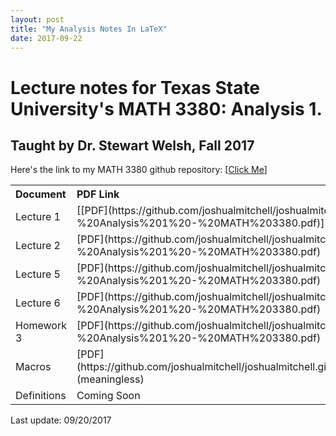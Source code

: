 ```yaml
---
layout: post
title: "My Analysis Notes In LaTeX"
date: 2017-09-22
---
```


# Lecture notes for Texas State University's MATH 3380: Analysis 1.

## Taught by Dr. Stewart Welsh, Fall 2017

Here's the link to my MATH 3380 github repository: [[Click Me](https://github.com/joshualmitchell/joshualmitchell.github.io/tree/master/MATH3380)]

<table style="text-align: left">

<tbody>

<tr>

<th>Document</th>

<th>PDF Link</th>

<th>TeX Link</th>

</tr>

<tr>

<td>Lecture 1</td>

<td>[[PDF](https://github.com/joshualmitchell/joshualmitchell.github.io/blob/master/MATH3380/Lec%201%20-%20Analysis%201%20-%20MATH%203380.pdf)]</td>

<td>[[TeX](https://github.com/joshualmitchell/joshualmitchell.github.io/blob/master/MATH3380/Lec%201%20-%20Analysis%201%20-%20MATH%203380.tex)]</td>

</tr>

<tr>

<td>Lecture 2</td>

<td>[PDF](https://github.com/joshualmitchell/joshualmitchell.github.io/blob/master/MATH3380/Lec%202%20-%20Analysis%201%20-%20MATH%203380.pdf)</td>

<td>[TeX](https://github.com/joshualmitchell/joshualmitchell.github.io/blob/master/MATH3380/Lec%202%20-%20Analysis%201%20-%20MATH%203380.tex)</td>

</tr>

<tr>

<td>Lecture 5</td>

<td>[PDF](https://github.com/joshualmitchell/joshualmitchell.github.io/blob/master/MATH3380/Lec%205%20-%20Analysis%201%20-%20MATH%203380.pdf)</td>

<td>[TeX](https://github.com/joshualmitchell/joshualmitchell.github.io/blob/master/MATH3380/Lec%205%20-%20Analysis%201%20-%20MATH%203380.tex)</td>

</tr>

<tr>

<td>Lecture 6</td>

<td>[PDF](https://github.com/joshualmitchell/joshualmitchell.github.io/blob/master/MATH3380/Lec%206%20-%20Analysis%201%20-%20MATH%203380.pdf)</td>

<td>[TeX](https://github.com/joshualmitchell/joshualmitchell.github.io/blob/master/MATH3380/Lec%206%20-%20Analysis%201%20-%20MATH%203380.tex)</td>

</tr>

<tr>

<td>Homework 3</td>

<td>[PDF](https://github.com/joshualmitchell/joshualmitchell.github.io/blob/master/MATH3380/HW%203%20-%20Analysis%201%20-%20MATH%203380.pdf)</td>

<td>[TeX](https://github.com/joshualmitchell/joshualmitchell.github.io/blob/master/MATH3380/HW%203%20-%20Analysis%201%20-%20MATH%203380.tex)</td>

</tr>

<tr>

<td>Macros</td>

<td>[PDF](https://github.com/joshualmitchell/joshualmitchell.github.io/blob/master/MATH3380/ShortcutsAnalysis.pdf) (meaningless)</td>

<td>[TeX](https://github.com/joshualmitchell/joshualmitchell.github.io/blob/master/MATH3380/ShortcutsAnalysis.tex)</td>

</tr>

<tr>

<td>Definitions</td>

<td>Coming Soon</td>

<td>Coming Soon</td>

</tr>

</tbody>

</table>

Last update: 09/20/2017
